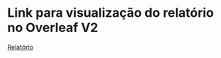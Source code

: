 # Link para visualização do relatório no Overleaf V2

[Relatório](https://v2.overleaf.com/read/pwrpxpdbfkwc)
